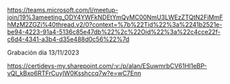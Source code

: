 https://teams.microsoft.com/l/meetup-join/19%3ameeting_ODY4YWFkNDEtYmQyMC00NmU3LWEzZTQtN2FiMmFhMzM2ZGZi%40thread.v2/0?context=%7b%22Tid%22%3a%2241b2521e-be94-4223-91a4-5136c85e47db%22%2c%22Oid%22%3a%22c4cce22f-c6d4-4341-a3b4-d35e488d0c56%22%7d

Grabación día 13/11/2023

https://certidevs-my.sharepoint.com/:v:/p/alan/ESuwmrbCV61Hl1eBP-vQI_kBxo6RTFrCuyIW0Ksshccq7w?e=wC7Enn
